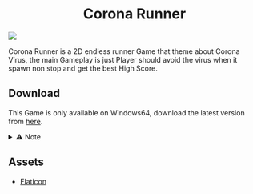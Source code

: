 <h1 align="center">Corona Runner</h1>

![](https://github.com/BillyFrcs/CoronaRunner/blob/master/Assets/Gif/coronaRunner.gif)

Corona Runner is a 2D endless runner Game that theme about Corona Virus, the main Gameplay is just Player should avoid the virus when it spawn non stop and get the best High Score.

## Download
This Game is only available on Windows64, download the latest version from [here](https://github.com/BillyFrcs/CoronaRunner/releases/tag/v0.1).

<details>
<summary>⚠️ Note</summary>
Currently the Game is just a Prototype, but you can still play the Game either.
</details>

## Assets
- [Flaticon](https://www.flaticon.com/)
